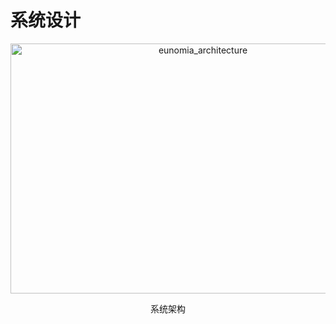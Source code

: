 # 系统设计

<div  align="center">  
 <img src="../../doc/imgs/architecture.jpg" width = "600" height = "400" alt="eunomia_architecture" align=center />
 <p>系统架构</p>
</div>

